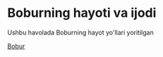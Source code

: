 # Boburning hayoti va ijodi

Ushbu havolada Boburning hayot yo'llari yoritilgan

[Bobur](https://bobur)